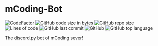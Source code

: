 # mCoding-Bot 

[![CodeFactor](https://www.codefactor.io/repository/github/circuitsacul/mcoding-bot/badge?s=9fdaa7c2827a552318f69413f9bf1ecb7704c0be)](https://www.codefactor.io/repository/github/circuitsacul/mcoding-bot)
![GitHub code size in bytes](https://img.shields.io/github/languages/code-size/circuitsacul/mcoding-bot)
![GitHub repo size](https://img.shields.io/github/repo-size/circuitsacul/mcoding-bot)
![Lines of code](https://img.shields.io/tokei/lines/github/circuitsacul/mcoding-bot)
![GitHub last commit](https://img.shields.io/github/last-commit/circuitsacul/mcoding-bot)
![GitHub](https://img.shields.io/github/license/circuitsacul/mcoding-bot)
![GitHub top language](https://img.shields.io/github/languages/top/circuitsacul/mcoding-bot)

The discord.py bot of mCoding sever!
